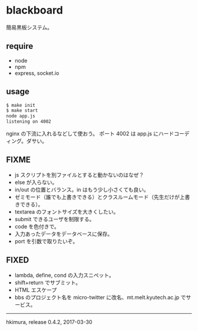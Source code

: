 # blackboard

簡易黒板システム。

## require

* node
* npm
* express, socket.io

## usage

```sh
$ make init
$ make start
node app.js
listening on 4002
```

nginx の下流に入れるなどして使おう。
ポート 4002 は app.js にハードコーディング。ダサい。

## FIXME

* js スクリプトを別ファイルとすると動かないのはなぜ？
* else が入らない。
* in/out の位置とバランス。in はもう少し小さくても良い。
* ゼミモード（誰でも上書きできる）とクラスルームモード（先生だけが上書きできる）。
* textarea のフォントサイズを大きくしたい。
* submit できるユーザを制限する。
* code を色付きで。
* 入力あったデータをデータベースに保存。
* port を引数で取りたいぞ。

## FIXED

* lambda, define, cond の入力スニペット。
* shift+return でサブミット。
* HTML エスケープ
* bbs のプロジェクト名を micro-twitter に改名、mt.melt.kyutech.ac.jp でサービス。

---
hkimura, release 0.4.2, 2017-03-30
